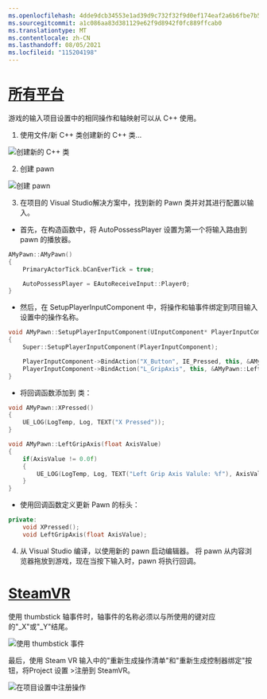 ```yaml
---
ms.openlocfilehash: 4dde9dcb34553e1ad39d9c732f32f9d0ef174eaf2a6b6fbe7b59b8fdc9facf8d
ms.sourcegitcommit: a1c086aa83d381129e62f9d8942f0fc889ffcab0
ms.translationtype: MT
ms.contentlocale: zh-CN
ms.lasthandoff: 08/05/2021
ms.locfileid: "115204198"
---
```

# <a name="all-platforms"></a>[所有平台](#tab/all)

游戏的输入项目设置中的相同操作和轴映射可以从 C++ 使用。

1. 使用文件/新 C++ 类创建新的 C++ 类...

![创建新的 C++ 类](../images/reverb-g2-img-11.png)

2. 创建 pawn

![创建 pawn](../images/reverb-g2-img-12.png)

3. 在项目的 Visual Studio解决方案中，找到新的 Pawn 类并对其进行配置以输入。
* 首先，在构造函数中，将 AutoPossessPlayer 设置为第一个将输入路由到 pawn 的播放器。

```cpp
AMyPawn::AMyPawn()
{
    PrimaryActorTick.bCanEverTick = true;

    AutoPossessPlayer = EAutoReceiveInput::Player0;
}
```

* 然后，在 SetupPlayerInputComponent 中，将操作和轴事件绑定到项目输入设置中的操作名称。

```cpp
void AMyPawn::SetupPlayerInputComponent(UInputComponent* PlayerInputComponent)
{
    Super::SetupPlayerInputComponent(PlayerInputComponent);

    PlayerInputComponent->BindAction("X_Button", IE_Pressed, this, &AMyPawn::XPressed);
    PlayerInputComponent->BindAction("L_GripAxis", this, &AMyPawn::LeftGripAxis);
}
```

* 将回调函数添加到 类：

```cpp
void AMyPawn::XPressed()
{
    UE_LOG(LogTemp, Log, TEXT("X Pressed"));
}

void AMyPawn::LeftGripAxis(float AxisValue)
{
    if(AxisValue != 0.0f) 
    {
        UE_LOG(LogTemp, Log, TEXT("Left Grip Axis Valule: %f"), AxisValue);
    }
}
```

* 使用回调函数定义更新 Pawn 的标头：

```cpp
private:
    void XPressed();
    void LeftGripAxis(float AxisValue);
```

4. 从 Visual Studio 编译，以使用新的 pawn 启动编辑器。 将 pawn 从内容浏览器拖放到游戏，现在当按下输入时，pawn 将执行回调。

# <a name="steamvr"></a>[SteamVR](#tab/steamvr)

使用 thumbstick 轴事件时，轴事件的名称必须以与所使用的键对应的"_X"或"_Y"结尾。

![使用 thumbstick 事件](../images/reverb-g2-img-09.png)

最后，使用 Steam VR 输入中的"重新生成操作清单"和"重新生成控制器绑定"按钮，将Project 设置 >注册到 SteamVR。

![在项目设置中注册操作](../images/reverb-g2-img-10.png)

